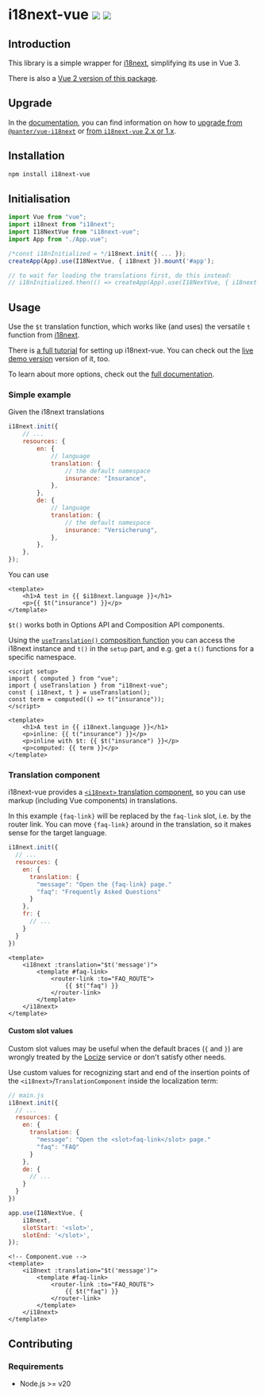 # i18next-vue <a href="https://www.npmjs.com/package/i18next-vue"><img src="https://badgen.net/npm/v/i18next-vue"></a> <img src="https://badgen.net/npm/types/i18next-vue">

## Introduction

This library is a simple wrapper for [i18next](https://www.i18next.com), simplifying its use in Vue 3.

There is also a [Vue 2 version of this package](https://github.com/i18next/i18next-vue/tree/vue-2).

## Upgrade

In the [documentation](https://i18next.github.io/i18next-vue/), you can find information on how to [upgrade from `@panter/vue-i18next`](https://i18next.github.io/i18next-vue/migration.html) or [from `i18next-vue` 2.x or 1.x](https://i18next.github.io/i18next-vue/migration-v3.html).

## Installation

```bash
npm install i18next-vue
```

## Initialisation

```typescript
import Vue from "vue";
import i18next from "i18next";
import I18NextVue from "i18next-vue";
import App from "./App.vue";

/*const i18nInitialized = */i18next.init({ ... });
createApp(App).use(I18NextVue, { i18next }).mount('#app');

// to wait for loading the translations first, do this instead:
// i18nInitialized.then(() => createApp(App).use(I18NextVue, { i18next }).mount('#app'));
```

## Usage

Use the `$t` translation function, which works like (and uses) the versatile `t` function from [i18next](https://www.i18next.com/overview/api#t).

There is [a full tutorial](https://dev.to/adrai/how-to-properly-internationalize-a-vue-application-using-i18next-1doj) for setting up i18next-vue. You can check out the [live demo version](https://codesandbox.io/p/sandbox/i18next-vue-v3-y3p49l?file=%2Fsrc%2Fcomponents%2FTranslationShowCase.vue%3A2%2C22) version of it, too.

To learn about more options, check out the [full documentation](https://i18next.github.io/i18next-vue/).

### Simple example

Given the i18next translations

```js
i18next.init({
	// ...
	resources: {
		en: {
			// language
			translation: {
				// the default namespace
				insurance: "Insurance",
			},
		},
		de: {
			// language
			translation: {
				// the default namespace
				insurance: "Versicherung",
			},
		},
	},
});
```

You can use

```vue
<template>
	<h1>A test in {{ $i18next.language }}</h1>
	<p>{{ $t("insurance") }}</p>
</template>
```

`$t()` works both in Options API and Composition API components.

Using the [`useTranslation()` composition function](https://i18next.github.io/i18next-vue/guide/composition-api.html) you can access the i18next instance and `t()` in the `setup` part, and e.g. get a `t()` functions for a specific namespace.

```vue
<script setup>
import { computed } from "vue";
import { useTranslation } from "i18next-vue";
const { i18next, t } = useTranslation();
const term = computed(() => t("insurance"));
</script>

<template>
	<h1>A test in {{ i18next.language }}</h1>
	<p>inline: {{ t("insurance") }}</p>
	<p>inline with $t: {{ $t("insurance") }}</p>
	<p>computed: {{ term }}</p>
</template>
```

### Translation component

i18next-vue provides a [`<i18next>` translation component](https://i18next.github.io/i18next-vue/guide/component-interpolation.html), so you can use markup (including Vue components) in translations.

In this example `{faq-link}` will be replaced by the `faq-link` slot, i.e. by the router link. You can move `{faq-link}` around in the translation, so it makes sense for the target language.

```js
i18next.init({
  // ...
  resources: {
    en: {
      translation: {
        "message": "Open the {faq-link} page."
        "faq": "Frequently Asked Questions"
      }
    },
    fr: {
      // ...
    }
  }
})
```

```vue
<template>
	<i18next :translation="$t('message')">
		<template #faq-link>
			<router-link :to="FAQ_ROUTE">
				{{ $t("faq") }}
			</router-link>
		</template>
	</i18next>
</template>
```

#### Custom slot values

Custom slot values may be useful when the default braces (`{` and `}`) are wrongly treated by the
[Locize](https://github.com/locize/i18next-locize-backend) service or don't satisfy other needs.

Use custom values for recognizing start and end of the insertion points of the `<i18next>`/`TranslationComponent`
inside the localization term:

```js
// main.js
i18next.init({
  // ...
  resources: {
    en: {
      translation: {
        "message": "Open the <slot>faq-link</slot> page."
        "faq": "FAQ"
      }
    },
    de: {
      // ...
    }
  }
})

app.use(I18NextVue, {
    i18next,
    slotStart: '<slot>',
    slotEnd: '</slot>',
});
```

```vue
<!-- Component.vue -->
<template>
	<i18next :translation="$t('message')">
		<template #faq-link>
			<router-link :to="FAQ_ROUTE">
				{{ $t("faq") }}
			</router-link>
		</template>
	</i18next>
</template>
```

## Contributing

### Requirements

- Node.js >= v20
